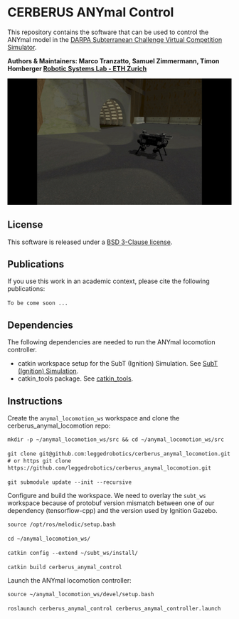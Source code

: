 # CERBERUS ANYmal Control
This repository contains the software that can be used to control the ANYmal model in the  [DARPA Subterranean Challenge Virtual Competition Simulator](https://bitbucket.org/osrf/subt/wiki/Home).

**Authors & Maintainers: Marco Tranzatto, Samuel Zimmermann, Timon Homberger [Robotic Systems Lab - ETH Zurich](https://rsl.ethz.ch/the-lab.html)**

[![CERBERUS ANYmal](doc/cerberus_anymal.gif)](doc/cerberus_anymal.gif)

## License
This software is released under a [BSD 3-Clause license](LICENSE).

## Publications
If you use this work in an academic context, please cite the following publications:

`To be come soon ...`

## Dependencies
The following dependencies are needed to run the ANYmal locomotion controller.
* catkin workspace setup for the SubT (Ignition) Simulation. See [SubT (Ignition) Simulation](https://bitbucket.org/osrf/subt/wiki/tutorials/SystemSetupInstall).
* catkin_tools package. See [catkin_tools](https://catkin-tools.readthedocs.io/en/latest/installing.html).

## Instructions
Create the `anymal_locomotion_ws` workspace and clone the cerberus_anymal_locomotion repo:
```
mkdir -p ~/anymal_locomotion_ws/src && cd ~/anymal_locomotion_ws/src

git clone git@github.com:leggedrobotics/cerberus_anymal_locomotion.git # or https git clone https://github.com/leggedrobotics/cerberus_anymal_locomotion.git

git submodule update --init --recursive
```

Configure and build the workspace. We need to overlay the `subt_ws` workspace because of protobuf version mismatch between one of our dependency (tensorflow-cpp) and the version used by Ignition Gazebo.
```
source /opt/ros/melodic/setup.bash

cd ~/anymal_locomotion_ws/

catkin config --extend ~/subt_ws/install/

catkin build cerberus_anymal_control
```

Launch the ANYmal locomotion controller:
```
source ~/anymal_locomotion_ws/devel/setup.bash

roslaunch cerberus_anymal_control cerberus_anymal_controller.launch
```
